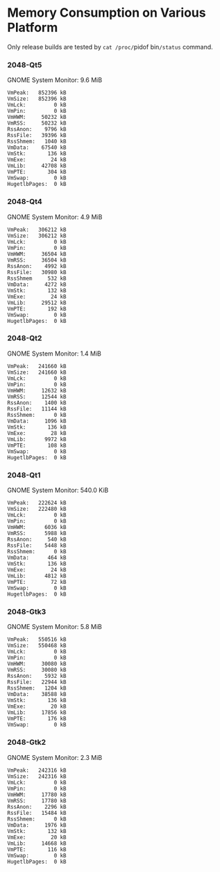 Memory Consumption on Various Platform
======================================

Only release builds are tested by `cat /proc/`pidof bin`/status` command.

### 2048-Qt5

GNOME System Monitor: 9.6 MiB

```
VmPeak:   852396 kB
VmSize:   852396 kB
VmLck:         0 kB
VmPin:         0 kB
VmHWM:     50232 kB
VmRSS:     50232 kB
RssAnon:    9796 kB
RssFile:   39396 kB
RssShmem:   1040 kB
VmData:    67540 kB
VmStk:       136 kB
VmExe:        24 kB
VmLib:     42708 kB
VmPTE:       304 kB
VmSwap:	       0 kB
HugetlbPages:  0 kB
```

### 2048-Qt4

GNOME System Monitor: 4.9 MiB

```
VmPeak:   306212 kB
VmSize:   306212 kB
VmLck:         0 kB
VmPin:         0 kB
VmHWM:     36504 kB
VmRSS:     36504 kB
RssAnon:    4992 kB
RssFile:   30980 kB
RssShmem     532 kB
VmData:     4272 kB
VmStk:       132 kB
VmExe:        24 kB
VmLib:     29512 kB
VmPTE:       192 kB
VmSwap:        0 kB
HugetlbPages:  0 kB
```

### 2048-Qt2

GNOME System Monitor: 1.4 MiB

```
VmPeak:   241660 kB
VmSize:   241660 kB
VmLck:         0 kB
VmPin:         0 kB
VmHWM:     12632 kB
VmRSS:     12544 kB
RssAnon:    1400 kB
RssFile:   11144 kB
RssShmem:      0 kB
VmData:     1096 kB
VmStk:       136 kB
VmExe:        28 kB
VmLib:      9972 kB
VmPTE:       108 kB
VmSwap:        0 kB
HugetlbPages:  0 kB
```

### 2048-Qt1

GNOME System Monitor: 540.0 KiB

```
VmPeak:   222624 kB
VmSize:   222480 kB
VmLck:         0 kB
VmPin:         0 kB
VmHWM:      6036 kB
VmRSS:      5988 kB
RssAnon:     540 kB
RssFile:    5448 kB
RssShmem:      0 kB
VmData:      464 kB
VmStk:       136 kB
VmExe:        24 kB
VmLib:      4812 kB
VmPTE:        72 kB
VmSwap:        0 kB
HugetlbPages:  0 kB
```

### 2048-Gtk3

GNOME System Monitor: 5.8 MiB

```
VmPeak:   550516 kB
VmSize:   550468 kB
VmLck:         0 kB
VmPin:         0 kB
VmHWM:     30080 kB
VmRSS:     30080 kB
RssAnon:    5932 kB
RssFile:   22944 kB
RssShmem:   1204 kB
VmData:    38588 kB
VmStk:       136 kB
VmExe:        20 kB
VmLib:     17856 kB
VmPTE:       176 kB
VmSwap:        0 kB
```

### 2048-Gtk2

GNOME System Monitor: 2.3 MiB

```
VmPeak:   242316 kB
VmSize:   242316 kB
VmLck:         0 kB
VmPin:         0 kB
VmHWM:     17780 kB
VmRSS:     17780 kB
RssAnon:    2296 kB
RssFile:   15484 kB
RssShmem:      0 kB
VmData:     1976 kB
VmStk:       132 kB
VmExe:        20 kB
VmLib:     14668 kB
VmPTE:       116 kB
VmSwap:        0 kB
HugetlbPages:  0 kB
```
